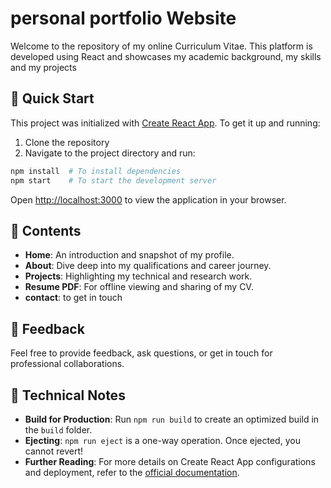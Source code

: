 

# personal portfolio Website

Welcome to the repository of my online Curriculum Vitae. This platform is developed using React and showcases my academic background, my skills and my projects

## 🚀 Quick Start

This project was initialized with [Create React App](https://github.com/facebook/create-react-app). To get it up and running:

1. Clone the repository
2. Navigate to the project directory and run:

```bash
npm install  # To install dependencies
npm start    # To start the development server
```

Open [http://localhost:3000](http://localhost:3000) to view the application in your browser.

## 📜 Contents

- **Home**: An introduction and snapshot of my profile.
- **About**: Dive deep into my qualifications and career journey.
- **Projects**: Highlighting my technical and research work.
- **Resume PDF**: For offline viewing and sharing of my CV.
- **contact**: to get in touch

## 📣 Feedback

Feel free to provide feedback, ask questions, or get in touch for professional collaborations.

## 🔧 Technical Notes

- **Build for Production**: Run `npm run build` to create an optimized build in the `build` folder.
- **Ejecting**: `npm run eject` is a one-way operation. Once ejected, you cannot revert!
- **Further Reading**: For more details on Create React App configurations and deployment, refer to the [official documentation](https://facebook.github.io/create-react-app/docs/getting-started).

